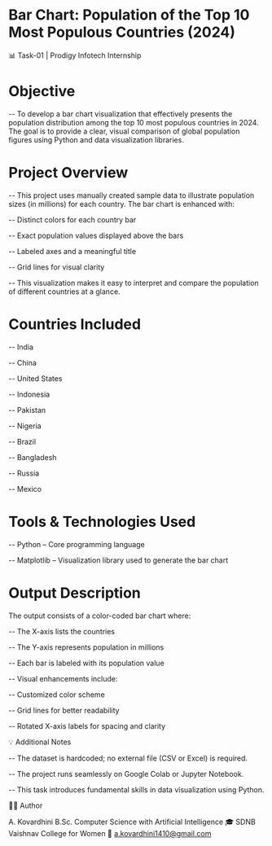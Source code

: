 # Bar Chart: Population of the Top 10 Most Populous Countries (2024)

📊 Task-01 | Prodigy Infotech Internship




# Objective

-- To develop a bar chart visualization that effectively presents the population distribution among the top 10 most populous countries in 2024. The goal is to provide a clear, visual comparison of global population figures using Python and data visualization libraries.


# Project Overview

-- This project uses manually created sample data to illustrate population sizes (in millions) for each country. The bar chart is enhanced with:

-- Distinct colors for each country bar

-- Exact population values displayed above the bars

-- Labeled axes and a meaningful title

-- Grid lines for visual clarity

-- This visualization makes it easy to interpret and compare the population of different countries at a glance.

# Countries Included

-- India

-- China

-- United States

-- Indonesia

-- Pakistan

-- Nigeria

-- Brazil

-- Bangladesh

-- Russia

-- Mexico



# Tools & Technologies Used

-- Python – Core programming language

-- Matplotlib – Visualization library used to generate the bar chart




# Output Description

The output consists of a color-coded bar chart where:

-- The X-axis lists the countries

-- The Y-axis represents population in millions

-- Each bar is labeled with its population value

-- Visual enhancements include:

-- Customized color scheme

-- Grid lines for better readability

-- Rotated X-axis labels for spacing and clarity



💡 Additional Notes

-- The dataset is hardcoded; no external file (CSV or Excel) is required.

-- The project runs seamlessly on Google Colab or Jupyter Notebook.

-- This task introduces fundamental skills in data visualization using Python.




👩‍💻 Author

A. Kovardhini
B.Sc. Computer Science with Artificial Intelligence
🎓 SDNB Vaishnav College for Women
📧 a.kovardhini1410@gmail.com
